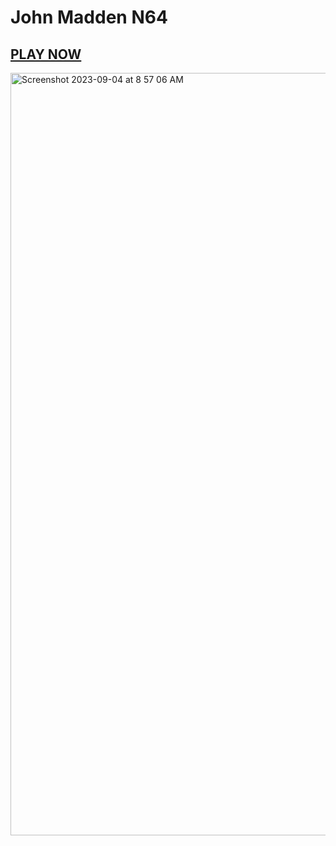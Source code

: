 # John Madden N64
## <a href="https://madden.JesseJesse.com">PLAY NOW</a>
<img width="1220" alt="Screenshot 2023-09-04 at 8 57 06 AM" src="https://github.com/sudo-self/madden/assets/119916323/2423efc6-4008-4e40-9da1-b25276d6887e">
